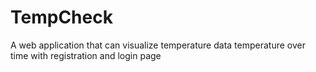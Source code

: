 # TempCheck
 A web application that can visualize temperature data temperature over time with registration and login page
